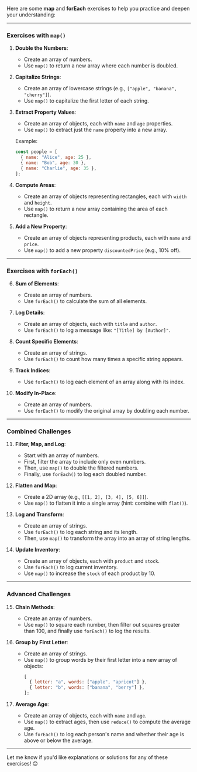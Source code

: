 Here are some **map** and **forEach** exercises to help you practice and deepen your understanding:

---

### **Exercises with `map()`**
1. **Double the Numbers**:
   - Create an array of numbers.
   - Use `map()` to return a new array where each number is doubled.

2. **Capitalize Strings**:
   - Create an array of lowercase strings (e.g., `["apple", "banana", "cherry"]`).
   - Use `map()` to capitalize the first letter of each string.

3. **Extract Property Values**:
   - Create an array of objects, each with `name` and `age` properties.
   - Use `map()` to extract just the `name` property into a new array.

   Example:
   ```javascript
   const people = [
     { name: "Alice", age: 25 },
     { name: "Bob", age: 30 },
     { name: "Charlie", age: 35 },
   ];
   ```

4. **Compute Areas**:
   - Create an array of objects representing rectangles, each with `width` and `height`.
   - Use `map()` to return a new array containing the area of each rectangle.

5. **Add a New Property**:
   - Create an array of objects representing products, each with `name` and `price`.
   - Use `map()` to add a new property `discountedPrice` (e.g., 10% off).

---

### **Exercises with `forEach()`**
6. **Sum of Elements**:
   - Create an array of numbers.
   - Use `forEach()` to calculate the sum of all elements.

7. **Log Details**:
   - Create an array of objects, each with `title` and `author`.
   - Use `forEach()` to log a message like: `"[Title] by [Author]"`.

8. **Count Specific Elements**:
   - Create an array of strings.
   - Use `forEach()` to count how many times a specific string appears.

9. **Track Indices**:
   - Use `forEach()` to log each element of an array along with its index.

10. **Modify In-Place**:
    - Create an array of numbers.
    - Use `forEach()` to modify the original array by doubling each number.

---

### **Combined Challenges**
11. **Filter, Map, and Log**:
    - Start with an array of numbers.
    - First, filter the array to include only even numbers.
    - Then, use `map()` to double the filtered numbers.
    - Finally, use `forEach()` to log each doubled number.

12. **Flatten and Map**:
    - Create a 2D array (e.g., `[[1, 2], [3, 4], [5, 6]]`).
    - Use `map()` to flatten it into a single array (hint: combine with `flat()`).

13. **Log and Transform**:
    - Create an array of strings.
    - Use `forEach()` to log each string and its length.
    - Then, use `map()` to transform the array into an array of string lengths.

14. **Update Inventory**:
    - Create an array of objects, each with `product` and `stock`.
    - Use `forEach()` to log current inventory.
    - Use `map()` to increase the `stock` of each product by 10.

---

### **Advanced Challenges**
15. **Chain Methods**:
    - Create an array of numbers.
    - Use `map()` to square each number, then filter out squares greater than 100, and finally use `forEach()` to log the results.

16. **Group by First Letter**:
    - Create an array of strings.
    - Use `map()` to group words by their first letter into a new array of objects:
      ```javascript
      [
        { letter: "a", words: ["apple", "apricot"] },
        { letter: "b", words: ["banana", "berry"] },
      ];
      ```

17. **Average Age**:
    - Create an array of objects, each with `name` and `age`.
    - Use `map()` to extract ages, then use `reduce()` to compute the average age.
    - Use `forEach()` to log each person's name and whether their age is above or below the average.

---

Let me know if you'd like explanations or solutions for any of these exercises! 😊